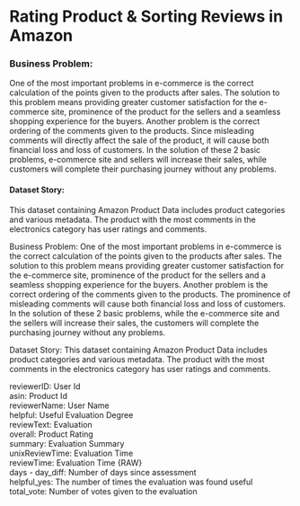 # Rating Product & Sorting Reviews in Amazon

### Business Problem:

One of the most important problems in e-commerce is the correct calculation of the points given to the products after sales. The solution to this problem means providing greater customer satisfaction for the e-commerce site, prominence of the product for the sellers and a seamless shopping experience for the buyers. Another problem is the correct ordering of the comments given to the products. Since misleading comments will directly affect the sale of the product, it will cause both financial loss and loss of customers. In the solution of these 2 basic problems, e-commerce site and sellers will increase their sales, while customers will complete their purchasing journey without any problems.

#### Dataset Story:
This dataset containing Amazon Product Data includes product categories and various metadata. The product with the most comments in the electronics category has user ratings and comments.

Business Problem:
One of the most important problems in e-commerce is the correct calculation of the points given to the products after sales. The solution to this problem means providing greater customer satisfaction for the e-commerce site, prominence of the product for the sellers and a seamless shopping experience for the buyers. Another problem is the correct ordering of the comments given to the products. The prominence of misleading comments will cause both financial loss and loss of customers. In the solution of these 2 basic problems, while the e-commerce site and the sellers will increase their sales, the customers will complete the purchasing journey without any problems.

Dataset Story:
This dataset containing Amazon Product Data includes product categories and various metadata. The product with the most comments in the electronics category has user ratings and comments.

reviewerID:	User Id<br>
asin: Product Id<br>
reviewerName: User Name<br>
helpful: Useful Evaluation Degree<br>
reviewText:	Evaluation<br>
overall: Product Rating<br>
summary: Evaluation Summary<br>
unixReviewTime:	Evaluation Time<br>
reviewTime:	Evaluation Time {RAW}<br>
days - day_diff: Number of days since assessment<br>
helpful_yes: The number of times the evaluation was found useful<br>
total_vote:	Number of votes given to the evaluation<br>
